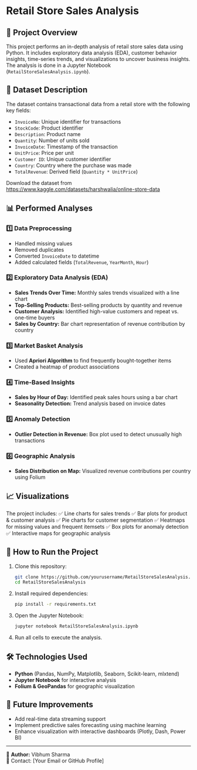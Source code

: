 # Retail Store Sales Analysis

## 📌 Project Overview
This project performs an in-depth analysis of retail store sales data using Python. It includes exploratory data analysis (EDA), customer behavior insights, time-series trends, and visualizations to uncover business insights. The analysis is done in a Jupyter Notebook (`RetailStoreSalesAnalysis.ipynb`).

## 📂 Dataset Description
The dataset contains transactional data from a retail store with the following key fields:
- `InvoiceNo`: Unique identifier for transactions
- `StockCode`: Product identifier
- `Description`: Product name
- `Quantity`: Number of units sold
- `InvoiceDate`: Timestamp of the transaction
- `UnitPrice`: Price per unit
- `Customer ID`: Unique customer identifier
- `Country`: Country where the purchase was made
- `TotalRevenue`: Derived field (`Quantity * UnitPrice`)

Download the dataset from https://www.kaggle.com/datasets/harshwalia/online-store-data

## 📊 Performed Analyses
### 1️⃣ Data Preprocessing
- Handled missing values
- Removed duplicates
- Converted `InvoiceDate` to datetime
- Added calculated fields (`TotalRevenue`, `YearMonth`, `Hour`)

### 2️⃣ Exploratory Data Analysis (EDA)
- **Sales Trends Over Time:** Monthly sales trends visualized with a line chart
- **Top-Selling Products:** Best-selling products by quantity and revenue
- **Customer Analysis:** Identified high-value customers and repeat vs. one-time buyers
- **Sales by Country:** Bar chart representation of revenue contribution by country

### 3️⃣ Market Basket Analysis
- Used **Apriori Algorithm** to find frequently bought-together items
- Created a heatmap of product associations

### 4️⃣ Time-Based Insights
- **Sales by Hour of Day:** Identified peak sales hours using a bar chart
- **Seasonality Detection:** Trend analysis based on invoice dates

### 5️⃣ Anomaly Detection
- **Outlier Detection in Revenue:** Box plot used to detect unusually high transactions

### 6️⃣ Geographic Analysis
- **Sales Distribution on Map:** Visualized revenue contributions per country using Folium

## 📈 Visualizations
The project includes:
✅ Line charts for sales trends
✅ Bar plots for product & customer analysis
✅ Pie charts for customer segmentation
✅ Heatmaps for missing values and frequent itemsets
✅ Box plots for anomaly detection
✅ Interactive maps for geographic analysis

## 🚀 How to Run the Project
1. Clone this repository:
   ```sh
   git clone https://github.com/yourusername/RetailStoreSalesAnalysis.git
   cd RetailStoreSalesAnalysis
   ```
2. Install required dependencies:
   ```sh
   pip install -r requirements.txt
   ```
3. Open the Jupyter Notebook:
   ```sh
   jupyter notebook RetailStoreSalesAnalysis.ipynb
   ```
4. Run all cells to execute the analysis.

## 🛠 Technologies Used
- **Python** (Pandas, NumPy, Matplotlib, Seaborn, Scikit-learn, mlxtend)
- **Jupyter Notebook** for interactive analysis
- **Folium & GeoPandas** for geographic visualization

## 📌 Future Improvements
- Add real-time data streaming support
- Implement predictive sales forecasting using machine learning
- Enhance visualization with interactive dashboards (Plotly, Dash, Power BI)

---
📌 **Author:** Vibhum Sharma  
📧 Contact: [Your Email or GitHub Profile]



